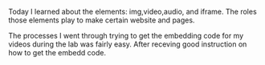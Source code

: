 Today I learned about the elements: img,video,audio, and iframe. The roles those elements play to make certain website and pages.


The processes I went through trying to get the embedding code for my videos during the lab was fairly easy. After receving good instruction on how to get the embedd code.